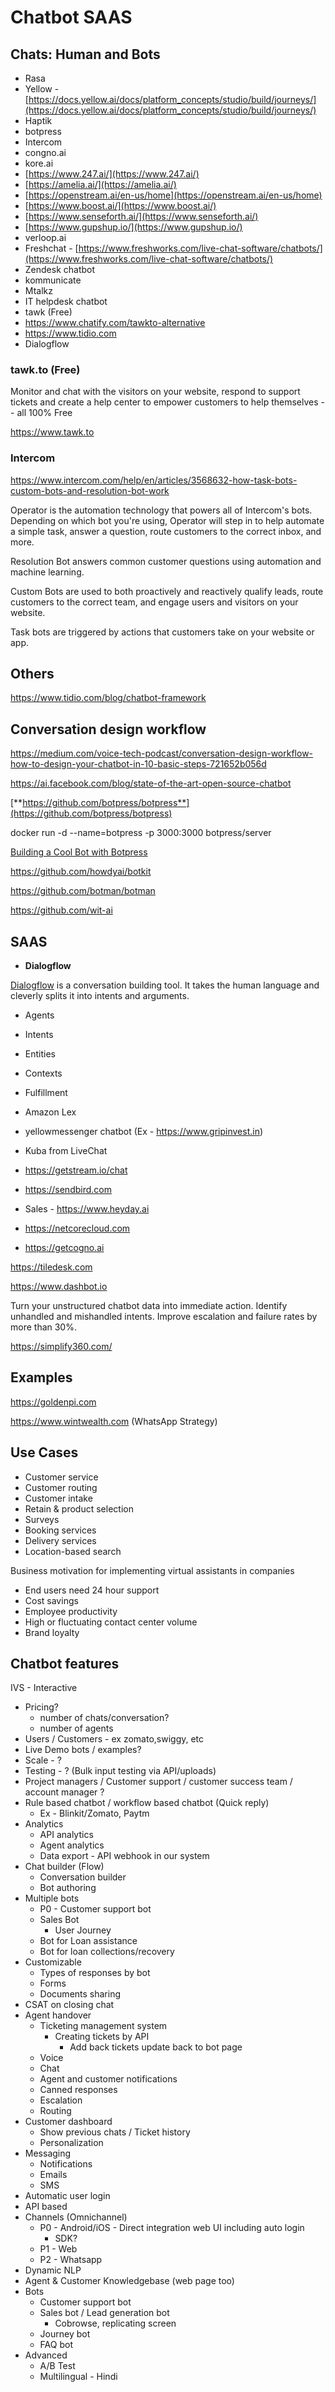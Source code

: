# Chatbot SAAS

## Chats: Human and Bots

- Rasa
- Yellow - [https://docs.yellow.ai/docs/platform_concepts/studio/build/journeys/](https://docs.yellow.ai/docs/platform_concepts/studio/build/journeys/)
- Haptik
- botpress
- Intercom
- congno.ai
- kore.ai
- [https://www.247.ai/](https://www.247.ai/)
- [https://amelia.ai/](https://amelia.ai/)
- [https://openstream.ai/en-us/home](https://openstream.ai/en-us/home)
- [https://www.boost.ai/](https://www.boost.ai/)
- [https://www.senseforth.ai/](https://www.senseforth.ai/)
- [https://www.gupshup.io/](https://www.gupshup.io/)
- verloop.ai
- Freshchat - [https://www.freshworks.com/live-chat-software/chatbots/](https://www.freshworks.com/live-chat-software/chatbots/)
- Zendesk chatbot
- kommunicate
- Mtalkz
- IT helpdesk chatbot
- tawk (Free)
- https://www.chatify.com/tawkto-alternative
- https://www.tidio.com
- Dialogflow

### tawk.to (Free)

Monitor and chat with the visitors on your website, respond to support tickets and create a help center to empower customers to help themselves -- all 100% Free

https://www.tawk.to

### Intercom

https://www.intercom.com/help/en/articles/3568632-how-task-bots-custom-bots-and-resolution-bot-work

Operator is the automation technology that powers all of Intercom's bots. Depending on which bot you're using, Operator will step in to help automate a simple task, answer a question, route customers to the correct inbox, and more.

Resolution Bot answers common customer questions using automation and machine learning.

Custom Bots are used to both proactively and reactively qualify leads, route customers to the correct team, and engage users and visitors on your website.

Task bots are triggered by actions that customers take on your website or app.

## Others

https://www.tidio.com/blog/chatbot-framework

## Conversation design workflow

https://medium.com/voice-tech-podcast/conversation-design-workflow-how-to-design-your-chatbot-in-10-basic-steps-721652b056d

https://ai.facebook.com/blog/state-of-the-art-open-source-chatbot

[**https://github.com/botpress/botpress**](https://github.com/botpress/botpress)

docker run -d --name=botpress -p 3000:3000 botpress/server

[Building a Cool Bot with Botpress](https://www.youtube.com/playlist?list=PLlJHGGklthGmFnbXHI6--kgJO3ZyFS9mD)

https://github.com/howdyai/botkit

https://github.com/botman/botman

https://github.com/wit-ai

## SAAS

- **Dialogflow**

[Dialogflow](https://dialogflow.com/docs/getting-started/basics) is a conversation building tool. It takes the human language and cleverly splits it into intents and arguments.

- Agents
- Intents
- Entities
- Contexts
- Fulfillment

- Amazon Lex
- yellowmessenger chatbot (Ex - https://www.gripinvest.in)
- Kuba from LiveChat
- https://getstream.io/chat
- https://sendbird.com
- Sales - https://www.heyday.ai
- https://netcorecloud.com
- https://getcogno.ai

https://tiledesk.com

https://www.dashbot.io

Turn your unstructured chatbot data into immediate action. Identify unhandled and mishandled intents. Improve escalation and failure rates by more than 30%.

https://simplify360.com/

## Examples

https://goldenpi.com

https://www.wintwealth.com (WhatsApp Strategy)

## Use Cases

- Customer service
- Customer routing
- Customer intake
- Retain & product selection
- Surveys
- Booking services
- Delivery services
- Location-based search

Business motivation for implementing virtual assistants in companies

- End users need 24 hour support
- Cost savings
- Employee productivity
- High or fluctuating contact center volume
- Brand loyalty

## Chatbot features

IVS - Interactive

- Pricing?
    - number of chats/conversation?
    - number of agents
- Users / Customers - ex zomato,swiggy, etc
- Live Demo bots / examples?
- Scale - ?
- Testing - ? (Bulk input testing via API/uploads)
- Project managers / Customer support / customer success team / account manager ?
- Rule based chatbot / workflow based chatbot (Quick reply)
    - Ex - Blinkit/Zomato, Paytm
- Analytics
    - API analytics
    - Agent analytics
    - Data export - API webhook in our system
- Chat builder (Flow)
    - Conversation builder
    - Bot authoring
- Multiple bots
    - P0 - Customer support bot
    - Sales Bot
        - User Journey
    - Bot for Loan assistance
    - Bot for loan collections/recovery
- Customizable
    - Types of responses by bot
    - Forms
    - Documents sharing
- CSAT on closing chat
- Agent handover
    - Ticketing management system
        - Creating tickets by API
            - Add back tickets update back to bot page
    - Voice
    - Chat
    - Agent and customer notifications
    - Canned responses
    - Escalation
    - Routing
- Customer dashboard
    - Show previous chats / Ticket history
    - Personalization
- Messaging
    - Notifications
    - Emails
    - SMS
- Automatic user login
- API based
- Channels (Omnichannel)
    - P0 - Android/iOS - Direct integration web UI including auto login
        - SDK?
    - P1 - Web
    - P2 - Whatsapp
- Dynamic NLP
- Agent & Customer Knowledgebase (web page too)
- Bots
    - Customer support bot
    - Sales bot / Lead generation bot
        - Cobrowse, replicating screen
    - Journey bot
    - FAQ bot
- Advanced
    - A/B Test
    - Multilingual - Hindi

